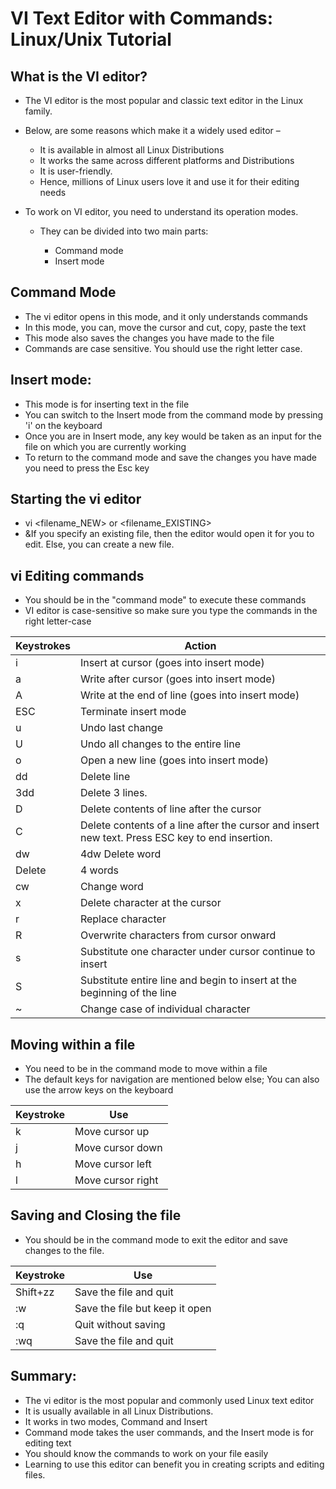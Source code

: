 #	VI Text Editor with Commands: Linux/Unix Tutorial

##	What is the VI editor?

-	The VI editor is the most popular and classic text editor in the Linux family. 
-	Below, are some reasons which make it a widely used editor –
	
	-	It is available in almost all Linux Distributions
	-	It works the same across different platforms and Distributions
	-	It is user-friendly. 
	-	Hence, millions of Linux users love it and use it for their editing needs


-	To work on VI editor, you need to understand its operation modes. 
	-	They can be divided into two main parts:
	
		-	Command mode
		-	Insert mode

##	Command Mode

-	The vi editor opens in this mode, and it only understands commands
-	In this mode, you can, move the cursor and cut, copy, paste the text
-	This mode also saves the changes you have made to the file
-	Commands are case sensitive. You should use the right letter case.

##	Insert mode:

-	This mode is for inserting text in the file
-	You can switch to the Insert mode from the command mode  by pressing 'i' on the keyboard
-	Once you are in Insert mode, any key would be taken as an input for the file on which you are currently working
-	To return to the command mode and save the changes you have made you need to press the Esc key


##	Starting the vi editor

-	vi <filename_NEW> or <filename_EXISTING>
-	&If you specify an existing file, then the editor would open it for you to edit. Else, you can create a new file.


##	vi Editing commands

-	You should be in the "command mode" to execute these commands
- 	VI editor is case-sensitive so make sure you type the commands in the right letter-case


Keystrokes	| Action
-----------|-------------
i	|	Insert at cursor (goes into insert mode)
a	|	Write after cursor (goes into insert mode)
A	|	Write at the end of line (goes into insert mode)
ESC	|	Terminate insert mode
u	|	Undo last change
U	|	Undo all changes to the entire line
o	|	Open a new line (goes into insert mode)
dd	| 	Delete line
3dd	| 	Delete 3 lines.
D	| Delete contents of line after the cursor
C	| Delete contents of a line after the cursor and insert new text. Press ESC key to end insertion.
dw | 4dw	Delete word
Delete | 4 words
cw	| Change word
x	| Delete character at the cursor
r	| Replace character
R	| Overwrite characters from cursor onward
s	| Substitute one character under cursor continue to insert
S	| Substitute entire line and begin to insert at the beginning of the line
~	| Change case of individual character



##	Moving within a file

-	You need to be in the command mode to move within a file
-	The default keys for navigation are mentioned below else; You can also use the arrow keys on the keyboard

Keystroke	| Use
---------|----------
k	| Move cursor up
j	| Move cursor down
h	| Move cursor left
l	| Move cursor right


##	Saving and Closing the file

-	You should be in the command mode to exit the editor and save changes to the file.

Keystroke | Use
---------- | ------
Shift+zz	| Save the file and quit
:w	| Save the file but keep it open
:q	| Quit without saving
:wq	| Save the file and quit


##	Summary:

-	The vi editor is the most popular and commonly used Linux text editor
-	It is usually available in all Linux Distributions.
-	It works in two modes, Command and Insert
-	Command mode takes the user commands, and the Insert mode is for editing text
-	You should know the commands to work on your file easily
-	Learning to use this editor can benefit you in creating scripts and editing files.



























































